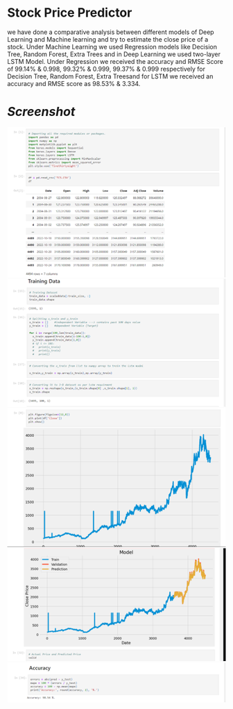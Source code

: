 # Stock Price Predictor
we have done a comparative analysis between different models of Deep Learning and Machine learning and try to estimate the close price of a stock. Under Machine Learning we used Regression models like Decision Tree, Random Forest, Extra Trees and in Deep Learning we used two-layer LSTM Model. Under Regression we received the accuracy and RMSE Score of 99.14% & 0.998, 99.32% & 0.999, 99.37% & 0.999 respectively for Decision Tree, Random Forest, Extra Treesand for LSTM we received an accuracy and RMSE score as 98.53% & 3.334. 

# ***Screenshot***
<img src ="https://github.com/AvishekSah6146/Stock-Price-Predictor-using-Machine-Learning/blob/main/Code%20and%20Dataset/Screenshot1.png">
<img src = "https://github.com/AvishekSah6146/Stock-Price-Predictor-using-Machine-Learning/blob/main/Code%20and%20Dataset/Training data.png">
<img src = "https://github.com/AvishekSah6146/Stock-Price-Predictor-using-Machine-Learning/blob/main/Code%20and%20Dataset/Plot.png">
<img src = "https://github.com/AvishekSah6146/Stock-Price-Predictor-using-Machine-Learning/blob/main/Code%20and%20Dataset/graph.png">
<img src = "https://github.com/AvishekSah6146/Stock-Price-Predictor-using-Machine-Learning/blob/main/Code%20and%20Dataset/Accuracy.png">
